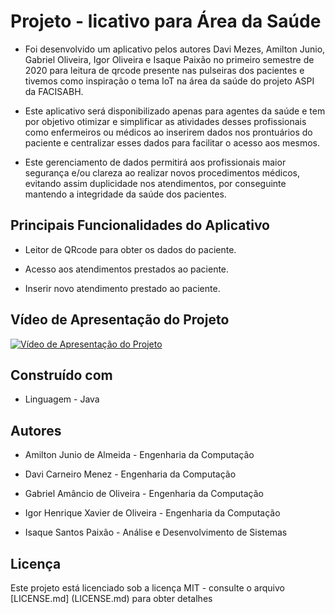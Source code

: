 # Projeto - licativo para Área da Saúde

* Foi desenvolvido um aplicativo pelos autores Davi Mezes, Amilton Junio, Gabriel Oliveira, Igor Oliveira e Isaque Paixão no primeiro semestre de 2020 para leitura de qrcode presente nas pulseiras dos pacientes e tivemos como inspiração o tema IoT na área da saúde do projeto ASPI da FACISABH.

* Este aplicativo será disponibilizado apenas para agentes da saúde e tem por objetivo otimizar e simplificar as atividades desses profissionais como enfermeiros ou médicos ao inserirem dados nos prontuários do paciente e centralizar esses dados para facilitar o acesso aos mesmos.

* Este gerenciamento de dados permitirá aos profissionais maior segurança e/ou clareza ao realizar novos procedimentos médicos, evitando assim duplicidade nos atendimentos, por conseguinte mantendo a integridade da saúde dos pacientes.

## Principais Funcionalidades do Aplicativo

* Leitor de QRcode para obter os dados do paciente.

* Acesso aos atendimentos prestados ao paciente.

* Inserir novo atendimento prestado ao paciente.

## Vídeo de Apresentação do Projeto
[![Vídeo de Apresentação do Projeto](http://img.youtube.com/vi/9MlTVHPEoH8/0.jpg)](http://www.youtube.com/watch?v=9MlTVHPEoH8 "Vídeo de Apresentação do Projeto")

## Construído com

* Linguagem - Java

## Autores
* Amilton Junio de Almeida - Engenharia da Computação

* Davi Carneiro Menez - Engenharia da Computação

* Gabriel Amâncio de Oliveira - Engenharia da Computação

* Igor Henrique Xavier de Oliveira - Engenharia da Computação

* Isaque Santos Paixão - Análise e Desenvolvimento de Sistemas

## Licença

Este projeto está licenciado sob a licença MIT - consulte o arquivo [LICENSE.md] (LICENSE.md) para obter detalhes


